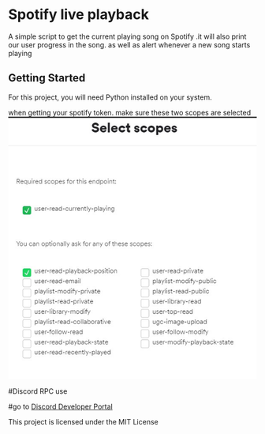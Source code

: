 # Spotify live playback 

A simple script to get the current playing song on Spotify
.it will also print our user progress in the song.
as well as alert whenever a new song starts playing
## Getting Started

For this project, you will need Python installed on your system.


when getting your spotify token. make sure these two scopes are selected
![picture of required spotify scopes](https://github.com/FernSch/spotify-live-playblack/blob/master/assets/scopes.jpg)


#Discord RPC use

#go to [Discord Developer Portal](https://discord.com/developers)



This project is licensed under the MIT License 
